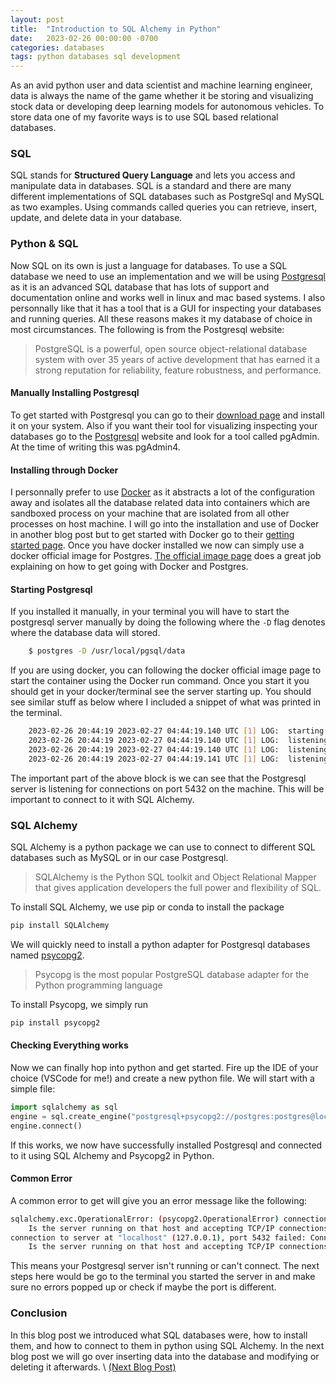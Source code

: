 ```yaml
---
layout: post
title:  "Introduction to SQL Alchemy in Python"
date:   2023-02-26 00:00:00 -0700
categories: databases
tags: python databases sql development
---
```

As an avid python user and data scientist and machine learning engineer, data is always the name of
the game whether it be storing and visualizing stock data or developing deep learning models for
autonomous vehicles. To store data one of my favorite ways is to use SQL based relational databases.

### SQL

SQL stands for **Structured Query Language** and lets you access and manipulate data in databases.
SQL is a standard and there are many different implementations of SQL databases such as PostgreSql
and MySQL as two examples. Using commands called queries you can retrieve, insert, update, and
delete data in your database.

### Python & SQL

Now SQL on its own is just a language for databases. To use a SQL database we need to use an 
implementation and we will be using [Postgresql](https://www.postgresql.org/) as it is an advanced 
SQL database that has lots of support and documentation online and works well in linux and mac based 
systems. I also personnally like that it has a tool that is a GUI for inspecting your databases and 
running queries. All these reasons makes it my database of choice in most circumstances. The 
following is from the Postgresql website:

>PostgreSQL is a powerful, open source object-relational database system with over 35 years of active development that has earned it a strong reputation for reliability, feature robustness, and performance.

#### Manually Installing Postgresql
To get started with Postgresql you can go to their [download page](https://www.postgresql.org/download/)
and install it on your system. Also if you want their tool for visualizing inspecting your databases
go to the [Postgresql](https://www.postgresql.org/) website and look for a tool called pgAdmin. At 
the time of writing this was pgAdmin4.
#### Installing through Docker
I personnally prefer to use [Docker](https://www.docker.com/) as it abstracts a lot of the 
configuration away and isolates all the database related data into containers which are sandboxed
process on your machine that are isolated from all other processes on host machine. I will go into 
the installation and use of Docker in another blog post but to get started with Docker go to their 
[getting started page](https://docs.docker.com/get-started/). Once you have docker installed we now
can simply use a docker official image for Postgres. 
[The official image page](https://hub.docker.com/_/postgres) does a great job explaining on how to 
get going with Docker and Postgres.
#### Starting Postgresql
If you installed it manually, in your terminal you will have to start the postgresql server manually
by doing the following where the ``-D`` flag denotes where the database data will stored.
``` bash
    $ postgres -D /usr/local/pgsql/data
```
If you are using docker, you can following the docker official image page to start the container 
using the Docker run command. Once you start it you should get in your docker/terminal see the 
server starting up. You should see similar stuff as below where I included a snippet of what was 
printed in the terminal.
``` bash
    2023-02-26 20:44:19 2023-02-27 04:44:19.140 UTC [1] LOG:  starting PostgreSQL 15.1 (Debian 15.1-1.pgdg110+1) on aarch64-unknown-linux-gnu, compiled by gcc (Debian 10.2.1-6) 10.2.1 20210110, 64-bit
    2023-02-26 20:44:19 2023-02-27 04:44:19.140 UTC [1] LOG:  listening on IPv4 address "0.0.0.0", port 5432
    2023-02-26 20:44:19 2023-02-27 04:44:19.140 UTC [1] LOG:  listening on IPv6 address "::", port 5432
    2023-02-26 20:44:19 2023-02-27 04:44:19.141 UTC [1] LOG:  listening on Unix socket "/var/run/postgresql/.s.PGSQL.5432"
```
The important part of the above block is we can see that the Postgresql server is listening for 
connections on port 5432 on the machine. This will be important to connect to it with SQL Alchemy.

### SQL Alchemy

SQL Alchemy is a python package we can use to connect to different SQL databases such as MySQL or in
our case Postgresql.
> SQLAlchemy is the Python SQL toolkit and Object Relational Mapper that gives application developers the full power and flexibility of SQL.

To install SQL Alchemy, we use pip or conda to install the package
``` bash
pip install SQLAlchemy
```
We will quickly need to install a python adapter for Postgresql databases named [psycopg2](https://pypi.org/project/psycopg2/).
> Psycopg is the most popular PostgreSQL database adapter for the Python programming language

To install Psycopg, we simply run
``` bash
pip install psycopg2
```
#### Checking Everything works
Now we can finally hop into python and get started. Fire up the IDE of your choice (VSCode for me!)
and create a new python file. We will start with a simple file:
``` python
import sqlalchemy as sql
engine = sql.create_engine("postgresql+psycopg2://postgres:postgres@localhost:5432/")
engine.connect()
```
If this works, we now have successfully installed Postgresql and connected to it using SQL Alchemy 
and Psycopg2 in Python.
#### Common Error
A common error to get will give you an error message like the following:
``` bash
sqlalchemy.exc.OperationalError: (psycopg2.OperationalError) connection to server at "localhost" (::1), port 5432 failed: Connection refused
	Is the server running on that host and accepting TCP/IP connections?
connection to server at "localhost" (127.0.0.1), port 5432 failed: Connection refused
	Is the server running on that host and accepting TCP/IP connections?
```
This means your Postgresql server isn't running or can't connect. The next steps here would be go to
the terminal you started the server in and make sure no errors popped up or check if maybe the port
is different.

### Conclusion
In this blog post we introduced what SQL databases were, how to install them, and how to connect to
them in python using SQL Alchemy. In the next blog post we will go over inserting data into the 
database and modifying or deleting it afterwards. \\
[(Next Blog Post)](/databases/2023/02/27/SQL-Alchemy-Basics.html)